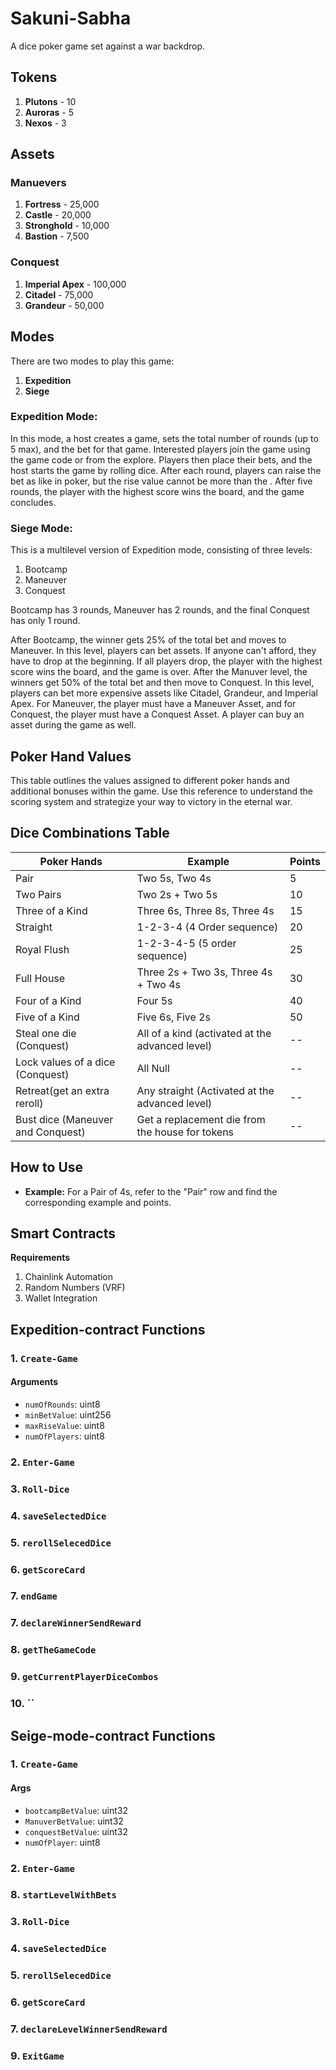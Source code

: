 # Sakuni-Sabha

A dice poker game set against a war backdrop.

## Tokens

1. **Plutons** - 10
2. **Auroras** - 5
3. **Nexos** - 3

## Assets

### Manuevers

1. **Fortress** - 25,000
2. **Castle** - 20,000
3. **Stronghold** - 10,000
4. **Bastion** - 7,500

### Conquest

1. **Imperial Apex** - 100,000
2. **Citadel** - 75,000
3. **Grandeur** - 50,000

## Modes

There are two modes to play this game:

1. **Expedition**
2. **Siege**

### Expedition Mode:

In this mode, a host creates a game, sets the total number of rounds (up to 5 max), and the bet for that game. Interested players join the game using the game code or from the explore. Players then place their bets, and the host starts the game by rolling dice. After each round, players can raise the bet as like in poker, but the rise value cannot be more than the . After five rounds, the player with the highest score wins the board, and the game concludes.

### Siege Mode:

This is a multilevel version of Expedition mode, consisting of three levels:

1. Bootcamp
2. Maneuver
3. Conquest

Bootcamp has 3 rounds, Maneuver has 2 rounds, and the final Conquest has only 1 round.

After Bootcamp, the winner gets 25% of the total bet and moves to Maneuver. In this level, players can bet assets. If anyone can't afford, they have to drop at the beginning. If all players drop, the player with the highest score wins the board, and the game is over. After the Manuver level, the winners get 50% of the total bet and then move to Conquest. In this level, players can bet more expensive assets like Citadel, Grandeur, and Imperial Apex. For Maneuver, the player must have a Maneuver Asset, and for Conquest, the player must have a Conquest Asset. A player can buy an asset during the game as well.

## Poker Hand Values

This table outlines the values assigned to different poker hands and additional bonuses within the game. Use this reference to understand the scoring system and strategize your way to victory in the eternal war.

## Dice Combinations Table

| Poker Hands                       | Example                                         | Points |
| --------------------------------- | ----------------------------------------------- | ------ |
| Pair                              | Two 5s, Two 4s                                  | 5      |
| Two Pairs                         | Two 2s + Two 5s                                 | 10     |
| Three of a Kind                   | Three 6s, Three 8s, Three 4s                    | 15     |
| Straight                          | 1-2-3-4 (4 Order sequence)                      | 20     |
| Royal Flush                       | 1-2-3-4-5 (5 order sequence)                    | 25     |
| Full House                        | Three 2s + Two 3s, Three 4s + Two 4s            | 30     |
| Four of a Kind                    | Four 5s                                         | 40     |
| Five of a Kind                    | Five 6s, Five 2s                                | 50     |
| Steal one die (Conquest)          | All of a kind (activated at the advanced level) | --     |
| Lock values of a dice (Conquest)  | All Null                                        | --     |
| Retreat(get an extra reroll)      | Any straight (Activated at the advanced level)  | --     |
| Bust dice (Maneuver and Conquest) | Get a replacement die from the house for tokens | --     |

## How to Use

- **Example:** For a Pair of 4s, refer to the "Pair" row and find the corresponding example and points.

## Smart Contracts

**Requirements**

1. Chainlink Automation
2. Random Numbers (VRF)
3. Wallet Integration

## Expedition-contract Functions

### 1. `Create-Game`

#### Arguments

- `numOfRounds`: uint8
- `minBetValue`: uint256
- `maxRiseValue`: uint8
- `numOfPlayers`: uint8

### 2. `Enter-Game`

### 3. `Roll-Dice`

### 4. `saveSelectedDice`

### 5. `rerollSelecedDice`

### 6. `getScoreCard`

### 7. `endGame`

### 7. `declareWinnerSendReward`

### 8. `getTheGameCode`

### 9. `getCurrentPlayerDiceCombos`

### 10. ``

## Seige-mode-contract Functions

### 1. `Create-Game`

#### Args

- `bootcampBetValue`: uint32
- `ManuverBetValue`: uint32
- `conquestBetValue`: uint32
- `numOfPlayer`: uint8

### 2. `Enter-Game`

### 8. `startLevelWithBets`

### 3. `Roll-Dice`

### 4. `saveSelectedDice`

### 5. `rerollSelecedDice`

### 6. `getScoreCard`

### 7. `declareLevelWinnerSendReward`

### 9. `ExitGame`
